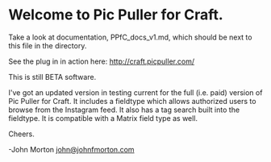# Welcome to Pic Puller for Craft.

Take a look at documentation, PPfC_docs_v1.md, which should be next to this file in the directory.

See the plug in in action here:
http://craft.picpuller.com/

This is still BETA software. 

I've got an updated version in testing current for the full (i.e. paid) version of Pic Puller for Craft. It includes a fieldtype which allows authorized users to browse from the Instagram feed. It also has a tag search built into the fieldtype. It is compatible with a Matrix field type as well. 

Cheers.

-John Morton
john@johnfmorton.com
